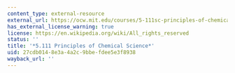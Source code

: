 ```yaml
---
content_type: external-resource
external_url: https://ocw.mit.edu/courses/5-111sc-principles-of-chemical-science-fall-2014/
has_external_license_warning: true
license: https://en.wikipedia.org/wiki/All_rights_reserved
status: ''
title: '*5.111 Principles of Chemical Science*'
uid: 27cdb014-8e3a-4a2c-9bbe-fdee5e3f8938
wayback_url: ''
---
```


